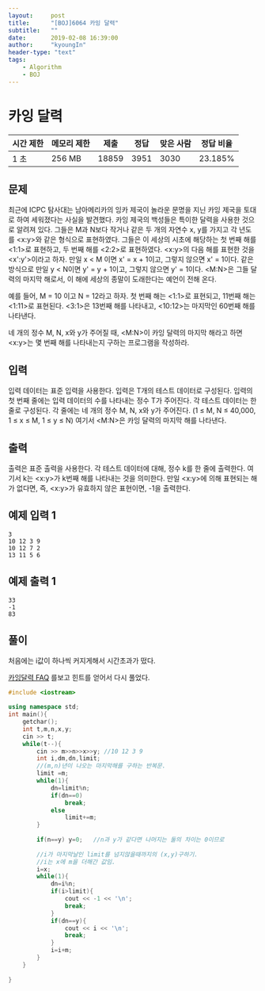 ```yaml
---
layout:     post
title:      "[BOJ]6064 카잉 달력"
subtitle:   ""
date:       2019-02-08 16:39:00
author:     "kyoungIn"
header-type: "text"
tags:
    - Algorithm
    - BOJ
---
```

# 카잉 달력 

| 시간 제한 | 메모리 제한 | 제출  | 정답 | 맞은 사람 | 정답 비율 |
| --------- | ----------- | ----- | ---- | --------- | --------- |
| 1 초      | 256 MB      | 18859 | 3951 | 3030      | 23.185%   |

## 문제

최근에 ICPC 탐사대는 남아메리카의 잉카 제국이 놀라운 문명을 지닌 카잉 제국을 토대로 하여 세워졌다는 사실을 발견했다. 카잉 제국의 백성들은 특이한 달력을 사용한 것으로 알려져 있다. 그들은 M과 N보다 작거나 같은 두 개의 자연수 x, y를 가지고 각 년도를 <x:y>와 같은 형식으로 표현하였다. 그들은 이 세상의 시초에 해당하는 첫 번째 해를 <1:1>로 표현하고, 두 번째 해를 <2:2>로 표현하였다. <x:y>의 다음 해를 표현한 것을 <x':y'>이라고 하자. 만일 x < M 이면 x' = x + 1이고, 그렇지 않으면 x' = 1이다. 같은 방식으로 만일 y < N이면 y' = y + 1이고, 그렇지 않으면 y' = 1이다. <M:N>은 그들 달력의 마지막 해로서, 이 해에 세상의 종말이 도래한다는 예언이 전해 온다. 

예를 들어, M = 10 이고 N = 12라고 하자. 첫 번째 해는 <1:1>로 표현되고, 11번째 해는 <1:11>로 표현된다. <3:1>은 13번째 해를 나타내고, <10:12>는 마지막인 60번째 해를 나타낸다. 

네 개의 정수 M, N, x와 y가 주어질 때, <M:N>이 카잉 달력의 마지막 해라고 하면 <x:y>는 몇 번째 해를 나타내는지 구하는 프로그램을 작성하라. 

## 입력

입력 데이터는 표준 입력을 사용한다. 입력은 T개의 테스트 데이터로 구성된다. 입력의 첫 번째 줄에는 입력 데이터의 수를 나타내는 정수 T가 주어진다. 각 테스트 데이터는 한 줄로 구성된다. 각 줄에는 네 개의 정수 M, N, x와 y가 주어진다. (1 ≤ M, N ≤ 40,000, 1 ≤ x ≤ M, 1 ≤ y ≤ N) 여기서 <M:N>은 카잉 달력의 마지막 해를 나타낸다.

## 출력

출력은 표준 출력을 사용한다. 각 테스트 데이터에 대해, 정수 k를 한 줄에 출력한다. 여기서 k는 <x:y>가 k번째 해를 나타내는 것을 의미한다. 만일 <x:y>에 의해 표현되는 해가 없다면, 즉, <x:y>가 유효하지 않은 표현이면, -1을 출력한다.

## 예제 입력 1 

```
3
10 12 3 9
10 12 7 2
13 11 5 6
```

## 예제 출력 1 

```
33
-1
83
```

## 풀이 

처음에는 i값이 하나씩 커지게해서 시간초과가 떴다.

[카잉달력 FAQ](https://www.acmicpc.net/board/view/21503) 를보고 힌트를 얻어서 다시 풀었다.



```cpp
#include <iostream>

using namespace std;
int main(){
    getchar();
    int t,m,n,x,y;
    cin >> t;
    while(t--){
        cin >> m>>n>>x>>y; //10 12 3 9
        int i,dm,dn,limit;
        //(m,n)년이 나오는 마지막해를 구하는 반복문.
        limit =m;
        while(1){
            dn=limit%n;
            if(dn==0)
                break;
            else
                limit+=m;
        }
        
        if(n==y) y=0;	//n과 y가 같다면 나머지는 둘의 차이는 0이므로
        
        //i가 마지막날인 limit를 넘지않을때까지의 (x,y)구하기.
        //i는 x에 m을 더해간 값임.
        i=x;
        while(1){
            dn=i%n;
            if(i>limit){
                cout << -1 << '\n';
                break;
            }
            if(dn==y){
                cout << i << '\n';
                break;
            }
            i=i+m;
        }
    }
    
}

```

